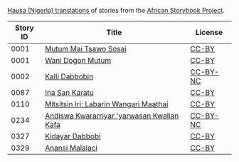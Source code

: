 [Hausa (Nigeria) translations](http://my.africanstorybook.org/language/hausa) of stories from the [African Storybook Project](http://my.africanstorybook.org).

Story ID | Title | License
-------- | ----- | -------
0001 | [Mutum Mai Tsawo Sosai](http://africanstorybook.org/reader.php?id=20755&d=0&a=1) | [CC-BY](https://creativecommons.org/licenses/by/4.0/)
0001 | [Wani Dogon Mutum](http://africanstorybook.org/reader.php?id=21360&d=0&a=1) | [CC-BY](https://creativecommons.org/licenses/by/4.0/)
0002 | [Kalli Dabbobin](http://africanstorybook.org/reader.php?id=21368&d=0&a=1) | [CC-BY-NC](https://creativecommons.org/licenses/by-nc/3.0/)
0087 | [Ina San Karatu](http://africanstorybook.org/reader.php?id=20521&d=0&a=1) | [CC-BY](https://creativecommons.org/licenses/by/3.0/)
0110 | [Mitsitsin Iri: Labarin Wangari Maathai](http://africanstorybook.org/reader.php?id=20859&d=0&a=1) | [CC-BY](https://creativecommons.org/licenses/by/4.0/)
0234 | [Andiswa Kwararriyar 'yarwasan Kwallan Kafa](http://africanstorybook.org/reader.php?id=20760&d=0&a=1) | [CC-BY-NC](https://creativecommons.org/licenses/by-nc/3.0/)
0327 | [Kidayar Dabbobi](http://africanstorybook.org/reader.php?id=20516&d=0&a=1) | [CC-BY](https://creativecommons.org/licenses/by/3.0/)
0329 | [Anansi Malalaci](http://africanstorybook.org/reader.php?id=20520&d=0&a=1) | [CC-BY](https://creativecommons.org/licenses/by/3.0/)
